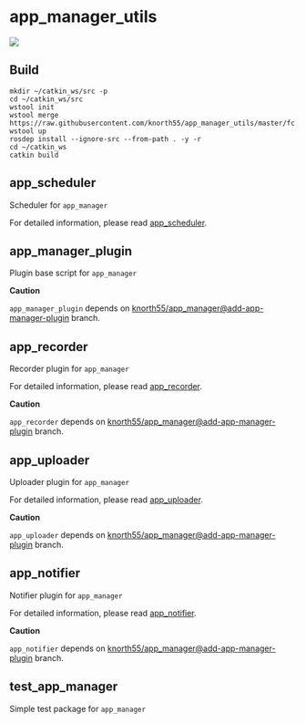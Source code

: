 # app_manager_utils
[![](https://travis-ci.com/knorth55/app_manager_utils.svg?branch=master)](https://travis-ci.com/github/knorth55/app_manager_utils)

## Build 

```
mkdir ~/catkin_ws/src -p
cd ~/catkin_ws/src
wstool init
wstool merge  https://raw.githubusercontent.com/knorth55/app_manager_utils/master/fc.rosinstall
wstool up
rosdep install --ignore-src --from-path . -y -r
cd ~/catkin_ws
catkin build
```

## app_scheduler

Scheduler for `app_manager`

For detailed information, please read [app_scheduler](app_scheduler/README.md).

## app_manager_plugin

Plugin base script for `app_manager`

**Caution**

`app_manager_plugin` depends on [knorth55/app_manager@add-app-manager-plugin](https://github.com/knorth55/app_manager/tree/add-app-manager-plugin)  branch.

## app_recorder

Recorder plugin for `app_manager`

For detailed information, please read [app_recorder](app_recorder/README.md).

**Caution**

`app_recorder` depends on [knorth55/app_manager@add-app-manager-plugin](https://github.com/knorth55/app_manager/tree/add-app-manager-plugin)  branch.

## app_uploader

Uploader plugin for `app_manager`

For detailed information, please read [app_uploader](app_uploader/README.md).

**Caution**

`app_uploader` depends on [knorth55/app_manager@add-app-manager-plugin](https://github.com/knorth55/app_manager/tree/add-app-manager-plugin)  branch.

## app_notifier

Notifier plugin for `app_manager`

For detailed information, please read [app_notifier](app_notifier/README.md).

**Caution**

`app_notifier` depends on [knorth55/app_manager@add-app-manager-plugin](https://github.com/knorth55/app_manager/tree/add-app-manager-plugin)  branch.

## test_app_manager

Simple test package for `app_manager`
